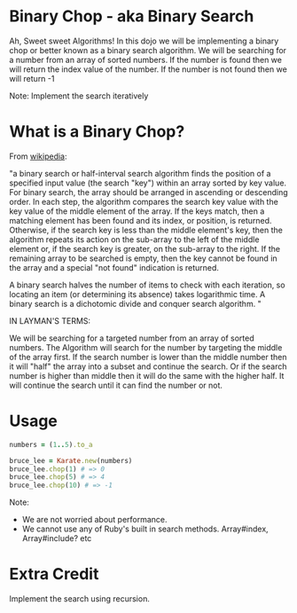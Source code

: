 Binary Chop - aka Binary Search
===========

Ah, Sweet sweet Algorithms!  In this dojo we will be implementing a binary chop or better known as a binary
search algorithm. We will be searching for a number from an array of sorted numbers. If the number is found
then we will return the index value of the number. If the number is not found then we will return -1

Note: Implement the search iteratively

What is a Binary Chop?
=====================

From [wikipedia](http://en.wikipedia.org/wiki/Binary_search_algorithm):

"a binary search or half-interval search algorithm finds the position of a specified input value (the search "key")
within an array sorted by key value.  For binary search, the array should be arranged in ascending or descending order.
In each step, the algorithm compares the search key value with the key value of the middle element of the array.
If the keys match, then a matching element has been found and its index, or position, is returned. Otherwise,
if the search key is less than the middle element's key, then the algorithm repeats its action on the sub-array
to the left of the middle element or, if the search key is greater, on the sub-array to the right. If the remaining array
to be searched is empty, then the key cannot be found in the array and a special "not found" indication is returned.

A binary search halves the number of items to check with each iteration, so locating an item (or determining its absence)
takes logarithmic time. A binary search is a dichotomic divide and conquer search algorithm. "

IN LAYMAN'S TERMS:

We will be searching for a targeted number from an array of sorted numbers. The Algorithm will search for the number
by targeting the middle of the array first. If the search number is lower than the middle number then it will "half"
the array into a subset and continue the search. Or if the search number is higher than middle then it will do the same
with the higher half. It will continue the search until it can find the number or not.

Usage
=========

```ruby
numbers = (1..5).to_a

bruce_lee = Karate.new(numbers)
bruce_lee.chop(1) # => 0
bruce_lee.chop(5) # => 4
bruce_lee.chop(10) # => -1

```

Note:
- We are not worried about performance.
- We cannot use any of Ruby's built in search methods.
  Array#index, Array#include? etc

Extra Credit
============
Implement the search using recursion.
